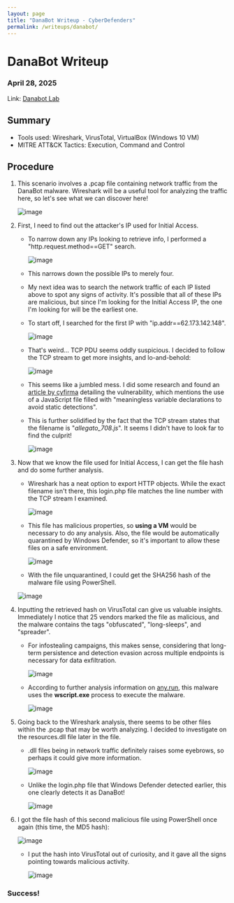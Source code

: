 ```yaml
---
layout: page
title: "DanaBot Writeup - CyberDefenders"
permalink: /writeups/danabot/
---
```


# DanaBot Writeup
### April 28, 2025
Link: [Danabot Lab](https://cyberdefenders.org/blueteam-ctf-challenges/danabot/)

## Summary
- Tools used: Wireshark, VirusTotal, VirtualBox (Windows 10 VM)
- MITRE ATT&CK Tactics: Execution, Command and Control

## Procedure
1. This scenario involves a .pcap file containing network traffic from the DanaBot malware. Wireshark will be a useful tool for analyzing the traffic here, so let's see what we can discover here!

   ![image](https://github.com/user-attachments/assets/7b10c331-72bf-41de-acf8-5dee67599cc1)

2. First, I need to find out the attacker's IP used for Initial Access.
   - To narrow down any IPs looking to retrieve info, I performed a "http.request.method==GET" search.

     ![image](https://github.com/user-attachments/assets/75933b7e-36f4-4368-aed2-0021cf37594b)

   - This narrows down the possible IPs to merely four.
   - My next idea was to search the network traffic of each IP listed above to spot any signs of activity. It's possible that all of these IPs are malicious, but since I'm looking for the Initial Access IP, the one I'm looking for will be the earliest one.
   - To start off, I searched for the first IP with "ip.addr==62.173.142.148".

     ![image](https://github.com/user-attachments/assets/0a02596e-3a49-4609-9dbd-92eb7afb10de)

   - That's weird... TCP PDU seems oddly suspicious. I decided to follow the TCP stream to get more insights, and lo-and-behold:
  
     ![image](https://github.com/user-attachments/assets/78d03dec-89a6-4224-905e-069a8f883a33)

   - This seems like a jumbled mess. I did some research and found an [article by cyfirma](https://www.cyfirma.com/research/danabot-stealer-a-multistage-maas-malware-re-emerges-with-reduced-detectability/) detailing the vulnerability, which mentions the use of a JavaScript file filled with "meaningless variable declarations to avoid static detections".
   - This is further solidified by the fact that the TCP stream states that the filename is "_allegato_708.js_". It seems I didn't have to look far to find the culprit!
  
     ![image](https://github.com/user-attachments/assets/7b09e38f-269a-4a09-9f37-998c2ec30895)

3. Now that we know the file used for Initial Access, I can get the file hash and do some further analysis.
   - Wireshark has a neat option to export HTTP objects. While the exact filename isn't there, this login.php file matches the line number with the TCP stream I examined.

     ![image](https://github.com/user-attachments/assets/5fbb9882-023a-45a4-9ed7-b0db827f215e)

   - This file has malicious properties, so **using a VM** would be necessary to do any analysis. Also, the file would be automatically quarantined by Windows Defender, so it's important to allow these files on a safe environment.

     ![image](https://github.com/user-attachments/assets/0c42382d-d398-419e-8b62-de70494dd4d8)

   -  With the file unquarantined, I could get the SHA256 hash of the malware file using PowerShell.
  
     ![image](https://github.com/user-attachments/assets/a086a52f-3505-4aa7-a494-720ee09905fe)

4. Inputting the retrieved hash on VirusTotal can give us valuable insights. Immediately I notice that 25 vendors marked the file as malicious, and the malware contains the tags "obfuscated", "long-sleeps", and "spreader".
   - For infostealing campaigns, this makes sense, considering that long-term persistence and detection evasion across multiple endpoints is necessary for data exfiltration.
  
     ![image](https://github.com/user-attachments/assets/5e2ecd17-f8c0-49da-930c-bd14757dae74)

   - According to further analysis information on [any.run](any.run), this malware uses the **wscript.exe** process to execute the malware.
  
     ![image](https://github.com/user-attachments/assets/e81b97c5-5b6f-4a82-b723-e5eb0138c0c9)

5. Going back to the Wireshark analysis, there seems to be other files within the .pcap that may be worth analyzing. I decided to investigate on the resources.dll file later in the file.
   - .dll files being in network traffic definitely raises some eyebrows, so perhaps it could give more information.
  
     ![image](https://github.com/user-attachments/assets/440c6ac0-a2ec-41b7-9841-891c239da1a0)

   - Unlike the login.php file that Windows Defender detected earlier, this one clearly detects it as DanaBot!
  
     ![image](https://github.com/user-attachments/assets/67c6e370-8bc8-4be8-8410-dfa705a560de)

6. I got the file hash of this second malicious file using PowerShell once again (this time, the MD5 hash):

     ![image](https://github.com/user-attachments/assets/cf3410bc-6ca2-44cb-ad57-59a729c5f308)
  
   - I put the hash into VirusTotal out of curiosity, and it gave all the signs pointing towards malicious activity.
  
     ![image](https://github.com/user-attachments/assets/79dc9ad2-8ab4-47b7-bb8c-3eeef5bf0258)

### Success!
